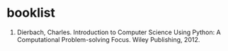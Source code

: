 # booklist

1. Dierbach, Charles. Introduction to Computer Science Using Python: A Computational Problem-solving Focus. Wiley Publishing, 2012.

